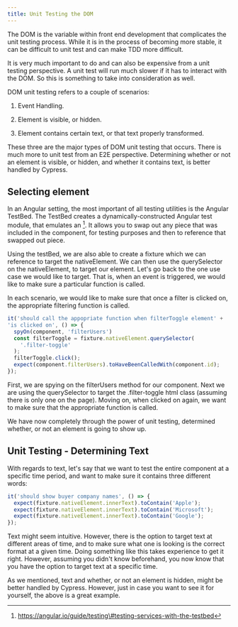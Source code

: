 ```yaml
---
title: Unit Testing the DOM
---
```


The DOM is the variable within front end development that complicates
the unit testing process. While it is in the process of becoming more
stable, it can be difficult to unit test and can make TDD more
difficult.

It is very much important to do and can also be expensive from a unit
testing perspective. A unit test will run much slower if it has to
interact with the DOM. So this is something to take into consideration
as well.

DOM unit testing refers to a couple of scenarios:

1.  Event Handling.

2.  Element is visible, or hidden.

3.  Element contains certain text, or that text properly transformed.

These three are the major types of DOM unit testing that occurs. There
is much more to unit test from an E2E perspective. Determining whether
or not an element is visible, or hidden, and whether it contains text,
is better handled by Cypress.

 Selecting element 
------------------

In an Angular setting, the most important of all testing utilities is
the Angular TestBed. The TestBed creates a dynamically-constructed
Angular test module, that emulates an [^1]. It allows you to swap out
any piece that was included in the component, for testing purposes and
then to reference that swapped out piece.

Using the testBed, we are also able to create a fixture which we can
reference to target the nativeElement. We can then use the querySelector
on the nativeElement, to target our element. Let's go back to the one
use case we would like to target. That is, when an event is triggered,
we would like to make sure a particular function is called.

In each scenario, we would like to make sure that once a filter is
clicked on, the appropriate filtering function is called.

```typescript
it('should call the appopriate function when filterToggle element' +
'is clicked on', () => {
  spyOn(component, 'filterUsers')
  const filterToggle = fixture.nativeElement.querySelector(
    '.filter-toggle'
  );
  filterToggle.click();
  expect(component.filterUsers).toHaveBeenCalledWith(component.id);
});
```

First, we are spying on the filterUsers method for our component. Next
we are using the querySelector to target the .filter-toggle html class
(assuming there is only one on the page). Moving on, when clicked on
again, we want to make sure that the appropriate function is called.

We have now completely through the power of unit testing, determined
whether, or not an element is going to show up.

 Unit Testing - Determining Text 
--------------------------------

With regards to text, let's say that we want to test the entire
component at a specific time period, and want to make sure it contains
three different words:

```typescript
it('should show buyer company names', () => {
  expect(fixture.nativeElement.innerText).toContain('Apple');
  expect(fixture.nativeElement.innerText).toContain('Microsoft');
  expect(fixture.nativeElement.innerText).toContain('Google');
});
```

Text might seem intuitive. However, there is the option to target text
at different areas of time, and to make sure what one is looking is the
correct format at a given time. Doing something like this takes
experience to get it right. However, assuming you didn't know
beforehand, you now know that you have the option to target text at a
specific time.

As we mentioned, text and whether, or not an element is hidden, might be
better handled by Cypress. However, just in case you want to see it for
yourself, the above is a great example.

[^1]: https://angular.io/guide/testing\#testing-services-with-the-testbed
